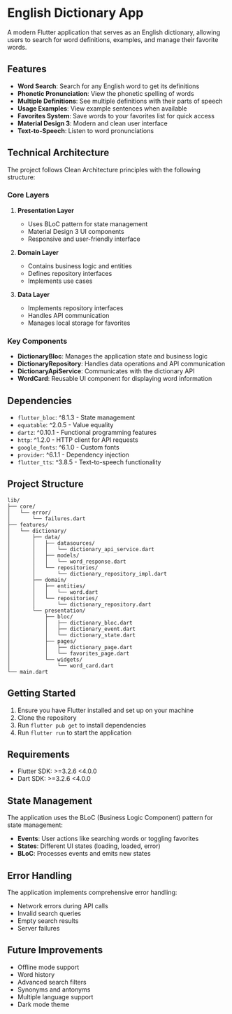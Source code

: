 # English Dictionary App

A modern Flutter application that serves as an English dictionary, allowing users to search for word definitions, examples, and manage their favorite words.

## Features

- **Word Search**: Search for any English word to get its definitions
- **Phonetic Pronunciation**: View the phonetic spelling of words
- **Multiple Definitions**: See multiple definitions with their parts of speech
- **Usage Examples**: View example sentences when available
- **Favorites System**: Save words to your favorites list for quick access
- **Material Design 3**: Modern and clean user interface
- **Text-to-Speech**: Listen to word pronunciations

## Technical Architecture

The project follows Clean Architecture principles with the following structure:

### Core Layers

1. **Presentation Layer**
   - Uses BLoC pattern for state management
   - Material Design 3 UI components
   - Responsive and user-friendly interface

2. **Domain Layer**
   - Contains business logic and entities
   - Defines repository interfaces
   - Implements use cases

3. **Data Layer**
   - Implements repository interfaces
   - Handles API communication
   - Manages local storage for favorites

### Key Components

- **DictionaryBloc**: Manages the application state and business logic
- **DictionaryRepository**: Handles data operations and API communication
- **DictionaryApiService**: Communicates with the dictionary API
- **WordCard**: Reusable UI component for displaying word information

## Dependencies

- `flutter_bloc`: ^8.1.3 - State management
- `equatable`: ^2.0.5 - Value equality
- `dartz`: ^0.10.1 - Functional programming features
- `http`: ^1.2.0 - HTTP client for API requests
- `google_fonts`: ^6.1.0 - Custom fonts
- `provider`: ^6.1.1 - Dependency injection
- `flutter_tts`: ^3.8.5 - Text-to-speech functionality

## Project Structure

```
lib/
├── core/
│   └── error/
│       └── failures.dart
├── features/
│   └── dictionary/
│       ├── data/
│       │   ├── datasources/
│       │   │   └── dictionary_api_service.dart
│       │   ├── models/
│       │   │   └── word_response.dart
│       │   └── repositories/
│       │       └── dictionary_repository_impl.dart
│       ├── domain/
│       │   ├── entities/
│       │   │   └── word.dart
│       │   └── repositories/
│       │       └── dictionary_repository.dart
│       └── presentation/
│           ├── bloc/
│           │   ├── dictionary_bloc.dart
│           │   ├── dictionary_event.dart
│           │   └── dictionary_state.dart
│           ├── pages/
│           │   ├── dictionary_page.dart
│           │   └── favorites_page.dart
│           └── widgets/
│               └── word_card.dart
└── main.dart
```

## Getting Started

1. Ensure you have Flutter installed and set up on your machine
2. Clone the repository
3. Run `flutter pub get` to install dependencies
4. Run `flutter run` to start the application

## Requirements

- Flutter SDK: >=3.2.6 <4.0.0
- Dart SDK: >=3.2.6 <4.0.0

## State Management

The application uses the BLoC (Business Logic Component) pattern for state management:

- **Events**: User actions like searching words or toggling favorites
- **States**: Different UI states (loading, loaded, error)
- **BLoC**: Processes events and emits new states

## Error Handling

The application implements comprehensive error handling:

- Network errors during API calls
- Invalid search queries
- Empty search results
- Server failures

## Future Improvements

- Offline mode support
- Word history
- Advanced search filters
- Synonyms and antonyms
- Multiple language support
- Dark mode theme
